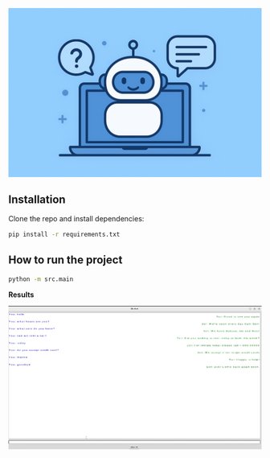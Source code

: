 
<p align="center">
    <img src="https://github.com/dvskabangira/CodeAlpha_Chatbot-for-FAQs/blob/main/Image.png", width="700">


## Installation
Clone the repo and install dependencies:
```bash
pip install -r requirements.txt

```
## How to run the project

```bash
python -m src.main

```
****Results****
<p align="center">
    <img src="https://github.com/dvskabangira/CodeAlpha_Chatbot-for-FAQs/blob/main/result.png", width="700">
